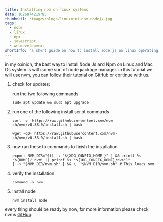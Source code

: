 ```yaml
---
title: Installing npm on linux systems
date: 1626874219785
thumbnail: /images/blogs/linuxmint-npm-nodejs.jpg
tags:
  - node
  - linux
  - npm
  - javascript
  - webdevelopment
shortInfo: 'a short guide on how to install node.js on linux operating systems.'
---
```

in my opinion, the bast way to install Node Js and Npm on Linux and Mac Os system is with some sort of node package manager. in this tutorial we will use [nvm](https://github.com/nvm-sh/nvm), you can follow their tutorial on GitHub or continue with us.

1. check for updates:

    run the two following commands
   
    ```shell
    sudo apt update && sudo apt upgrade
    ```

2. run one of the following install script commands
    ```shell
    curl -o- https://raw.githubusercontent.com/nvm-sh/nvm/v0.38.0/install.sh | bash
    ```
    ```shell
    wget -qO- https://raw.githubusercontent.com/nvm-sh/nvm/v0.38.0/install.sh | bash
    ```

3. now run these to commands to finish the installation.
    ```shell
    export NVM_DIR="$([ -z "${XDG_CONFIG_HOME-}" ] && printf %s "${HOME}/.nvm" || printf %s "${XDG_CONFIG_HOME}/nvm")"
    [ -s "$NVM_DIR/nvm.sh" ] && \. "$NVM_DIR/nvm.sh" # This loads nvm
    ```

4. verify the installation
    ```shell
    command -v nvm
    ```

5. install node
    ```shell
    nvm install node
    ```

every thing should be ready by now, for more information please check nvms [GitHub](https://github.com/nvm-sh/nvm).